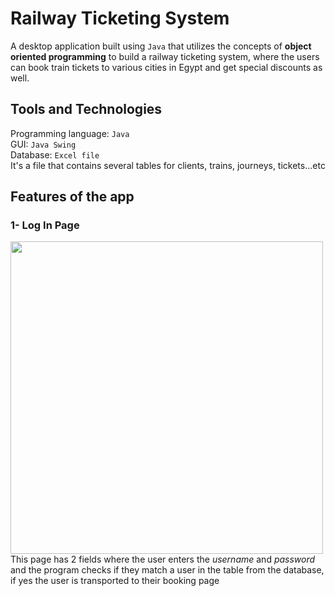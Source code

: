 # Railway Ticketing System
A desktop application built using `Java` that utilizes the concepts of **object oriented programming** to build a railway ticketing system, where the users can book train tickets to various cities in Egypt and get special discounts as well.
## Tools and Technologies 
Programming language: `Java` <br>
GUI: `Java Swing` <br>
Database: `Excel file`<br>
It's a file that contains several tables for clients, trains, journeys, tickets...etc
## Features of the app
### 1- Log In Page
<img src="https://github.com/RanwaKhaled/Railway-Ticketing-System/assets/77844198/ac9837ad-4a15-4f64-ba9c-8ae4910c9295" width=500>
<br>
This page has 2 fields where the user enters the <i>username</i> and <i>password</i> and the program checks if they match a user in the table from the database, if yes the user is transported to their booking page
